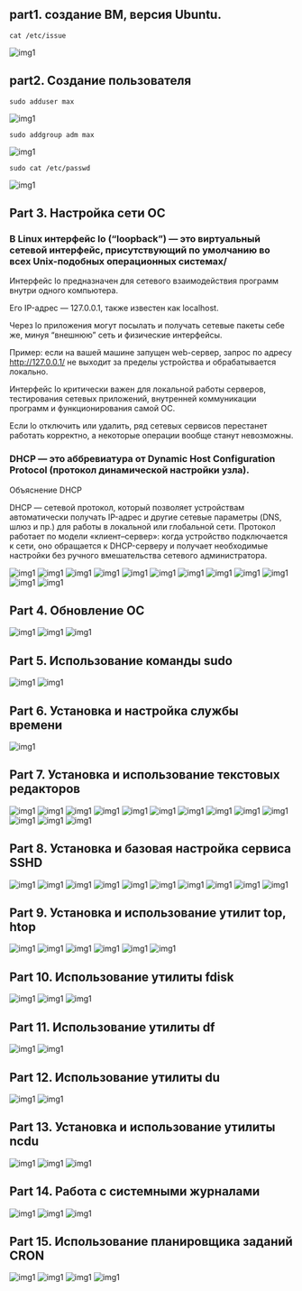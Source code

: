 ## part1. создание ВМ, версия Ubuntu.

```
cat /etc/issue
```

![img1](img/part1.1.png)

## part2. Создание пользователя

```
sudo adduser max
```

![img1](img/part2.1.png)
```
sudo addgroup adm max
```

![img1](img/part2.2.png)
```
sudo cat /etc/passwd
```
![img1](img/part2.3.png)

## Part 3. Настройка сети ОС
### В Linux интерфейс lo (“loopback”) — это виртуальный сетевой интерфейс, присутствующий по умолчанию во всех Unix-подобных операционных системах/

Интерфейс lo предназначен для сетевого взаимодействия программ внутри одного компьютера.

Его IP-адрес — 127.0.0.1, также известен как localhost.

Через lo приложения могут посылать и получать сетевые пакеты себе же, минуя “внешнюю” сеть и физические интерфейсы.

Пример: если на вашей машине запущен web-сервер, запрос по адресу http://127.0.0.1/ не выходит за пределы устройства и обрабатывается локально.

Интерфейс lo критически важен для локальной работы серверов, тестирования сетевых приложений, внутренней коммуникации программ и функционирования самой ОС.

Если lo отключить или удалить, ряд сетевых сервисов перестанет работать корректно, а некоторые операции вообще станут невозможны.

### DHCP — это аббревиатура от Dynamic Host Configuration Protocol (протокол динамической настройки узла).
Объяснение DHCP

DHCP — сетевой протокол, который позволяет устройствам автоматически получать IP-адрес и другие сетевые параметры (DNS, шлюз и пр.) для работы в локальной или глобальной сети. Протокол работает по модели «клиент–сервер»: когда устройство подключается к сети, оно обращается к DHCP-серверу и получает необходимые настройки без ручного вмешательства сетевого администратора.

![img1](img/part3.1.png)
![img1](img/part3.2.png)
![img1](img/part3.3.png)
![img1](img/part3.4.png)
![img1](img/part3.6.png)
![img1](img/part3.7.png)
![img1](img/part3.8.png)
![img1](img/part3.9.png)
![img1](img/part3.10.png)
![img1](img/part3.11.png)
![img1](img/part3.12.png)
![img1](img/part3.13.png)


## Part 4. Обновление ОС
![img1](img/part4.1.png)
![img1](img/part4.2.png)
![img1](img/part4.3.png)

## Part 5. Использование команды sudo
![img1](img/part5.1.png)
![img1](img/part5.2.png)

## Part 6. Установка и настройка службы времени
![img1](img/part6.1.png)

## Part 7. Установка и использование текстовых редакторов
![img1](img/part7.1.png)
![img1](img/part7.2.png)
![img1](img/part7.3.png)
![img1](img/part7.4.png)
![img1](img/part7.6.png)
![img1](img/part7.7.png)
![img1](img/part7.8.png)
![img1](img/part7.9.png)
![img1](img/part7.10.png)
![img1](img/part7.11.png)
![img1](img/part7.12.png)
![img1](img/part7.13.png)
![img1](img/part7.14.png)

## Part 8. Установка и базовая настройка сервиса SSHD
![img1](img/part8.1.png)
![img1](img/part8.2.png)
![img1](img/part8.3.png)
![img1](img/part8.4.png)
![img1](img/part8.6.png)
![img1](img/part8.7.png)
![img1](img/part8.8.png)
![img1](img/part8.9.png)
![img1](img/part8.10.png)
![img1](img/part8.11.png)

## Part 9. Установка и использование утилит top, htop
![img1](img/part9.1.png)
![img1](img/part9.2.png)
![img1](img/part9.3.png)
![img1](img/part9.4.png)
![img1](img/part9.6.png)
![img1](img/part9.7.png)

## Part 10. Использование утилиты fdisk
![img1](img/part10.1.png)
![img1](img/part10.2.png)
![img1](img/part10.3.png)

## Part 11. Использование утилиты df
![img1](img/part11.1.png)
![img1](img/part11.2.png)

## Part 12. Использование утилиты du
![img1](img/part12.1.png)
![img1](img/part12.2.png)

## Part 13. Установка и использование утилиты ncdu
![img1](img/part13.1.png)
![img1](img/part13.2.png)
![img1](img/part13.3.png)

## Part 14. Работа с системными журналами
![img1](img/part14.1.png)
![img1](img/part14.2.png)
![img1](img/part14.3.png)

## Part 15. Использование планировщика заданий CRON
![img1](img/part15.1.png)
![img1](img/part15.2.png)
![img1](img/part15.3.png)
![img1](img/part15.4.png)


